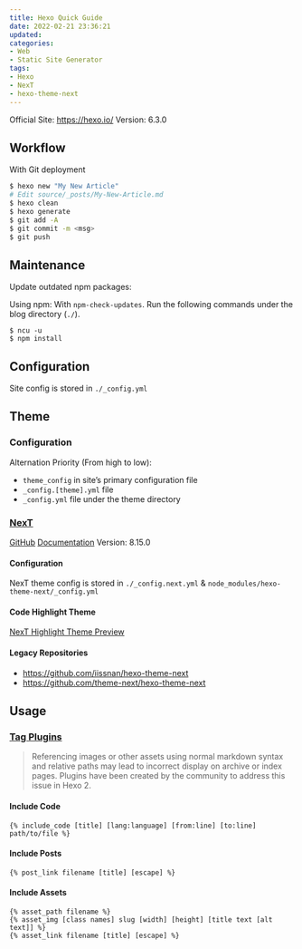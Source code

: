 ```yaml
---
title: Hexo Quick Guide
date: 2022-02-21 23:36:21
updated:
categories:
- Web
- Static Site Generator
tags:
- Hexo
- NexT
- hexo-theme-next
---
```


Official Site: https://hexo.io/
Version: 6.3.0

## Workflow
With Git deployment
``` bash
$ hexo new "My New Article"
# Edit source/_posts/My-New-Article.md
$ hexo clean
$ hexo generate
$ git add -A
$ git commit -m <msg>
$ git push
```

## Maintenance
Update outdated npm packages:

Using npm: With `npm-check-updates`. Run the following commands under the blog directory (`./`).
``` shell
$ ncu -u
$ npm install
```

## Configuration
Site config is stored in `./_config.yml`

<!-- more -->

## Theme
### Configuration
Alternation Priority (From high to low):
- `theme_config` in site’s primary configuration file
- `_config.[theme].yml` file
- `_config.yml` file under the theme directory

### [NexT](https://theme-next.js.org/)
[GitHub](https://github.com/next-theme/hexo-theme-next)
[Documentation](https://theme-next.js.org/)
Version: 8.15.0

#### Configuration
NexT theme config is stored in `./_config.next.yml` & `node_modules/hexo-theme-next/_config.yml`

#### Code Highlight Theme
[NexT Highlight Theme Preview](https://theme-next.js.org/highlight/)

#### Legacy Repositories
- https://github.com/iissnan/hexo-theme-next
- https://github.com/theme-next/hexo-theme-next

## Usage
### [Tag Plugins](https://hexo.io/docs/tag-plugins)
> Referencing images or other assets using normal markdown syntax and relative paths may lead to incorrect display on archive or index pages. Plugins have been created by the community to address this issue in Hexo 2.

#### Include Code
``` liquid
{% include_code [title] [lang:language] [from:line] [to:line] path/to/file %}
```

#### Include Posts
``` liquid
{% post_link filename [title] [escape] %}
```

#### Include Assets
``` liquid
{% asset_path filename %}
{% asset_img [class names] slug [width] [height] [title text [alt text]] %}
{% asset_link filename [title] [escape] %}
```
